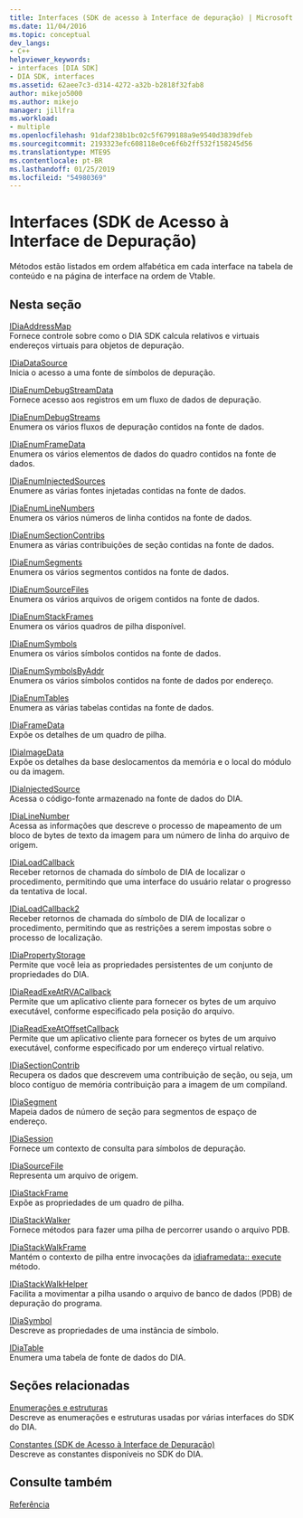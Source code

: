 ```yaml
---
title: Interfaces (SDK de acesso à Interface de depuração) | Microsoft Docs
ms.date: 11/04/2016
ms.topic: conceptual
dev_langs:
- C++
helpviewer_keywords:
- interfaces [DIA SDK]
- DIA SDK, interfaces
ms.assetid: 62aee7c3-d314-4272-a32b-b2818f32fab8
author: mikejo5000
ms.author: mikejo
manager: jillfra
ms.workload:
- multiple
ms.openlocfilehash: 91daf238b1bc02c5f6799188a9e9540d3839dfeb
ms.sourcegitcommit: 2193323efc608118e0ce6f6b2ff532f158245d56
ms.translationtype: MTE95
ms.contentlocale: pt-BR
ms.lasthandoff: 01/25/2019
ms.locfileid: "54980369"
---
```

# <a name="interfaces-debug-interface-access-sdk"></a>Interfaces (SDK de Acesso à Interface de Depuração)
Métodos estão listados em ordem alfabética em cada interface na tabela de conteúdo e na página de interface na ordem de Vtable.  
  
## <a name="in-this-section"></a>Nesta seção  
 [IDiaAddressMap](../../debugger/debug-interface-access/idiaaddressmap.md)  
 Fornece controle sobre como o DIA SDK calcula relativos e virtuais endereços virtuais para objetos de depuração.  
  
 [IDiaDataSource](../../debugger/debug-interface-access/idiadatasource.md)  
 Inicia o acesso a uma fonte de símbolos de depuração.  
  
 [IDiaEnumDebugStreamData](../../debugger/debug-interface-access/idiaenumdebugstreamdata.md)  
 Fornece acesso aos registros em um fluxo de dados de depuração.  
  
 [IDiaEnumDebugStreams](../../debugger/debug-interface-access/idiaenumdebugstreams.md)  
 Enumera os vários fluxos de depuração contidos na fonte de dados.  
  
 [IDiaEnumFrameData](../../debugger/debug-interface-access/idiaenumframedata.md)  
 Enumera os vários elementos de dados do quadro contidos na fonte de dados.  
  
 [IDiaEnumInjectedSources](../../debugger/debug-interface-access/idiaenuminjectedsources.md)  
 Enumere as várias fontes injetadas contidas na fonte de dados.  
  
 [IDiaEnumLineNumbers](../../debugger/debug-interface-access/idiaenumlinenumbers.md)  
 Enumera os vários números de linha contidos na fonte de dados.  
  
 [IDiaEnumSectionContribs](../../debugger/debug-interface-access/idiaenumsectioncontribs.md)  
 Enumera as várias contribuições de seção contidas na fonte de dados.  
  
 [IDiaEnumSegments](../../debugger/debug-interface-access/idiaenumsegments.md)  
 Enumera os vários segmentos contidos na fonte de dados.  
  
 [IDiaEnumSourceFiles](../../debugger/debug-interface-access/idiaenumsourcefiles.md)  
 Enumera os vários arquivos de origem contidos na fonte de dados.  
  
 [IDiaEnumStackFrames](../../debugger/debug-interface-access/idiaenumstackframes.md)  
 Enumera os vários quadros de pilha disponível.  
  
 [IDiaEnumSymbols](../../debugger/debug-interface-access/idiaenumsymbols.md)  
 Enumera os vários símbolos contidos na fonte de dados.  
  
 [IDiaEnumSymbolsByAddr](../../debugger/debug-interface-access/idiaenumsymbolsbyaddr.md)  
 Enumera os vários símbolos contidos na fonte de dados por endereço.  
  
 [IDiaEnumTables](../../debugger/debug-interface-access/idiaenumtables.md)  
 Enumera as várias tabelas contidas na fonte de dados.  
  
 [IDiaFrameData](../../debugger/debug-interface-access/idiaframedata.md)  
 Expõe os detalhes de um quadro de pilha.  
  
 [IDiaImageData](../../debugger/debug-interface-access/idiaimagedata.md)  
 Expõe os detalhes da base deslocamentos da memória e o local do módulo ou da imagem.  
  
 [IDiaInjectedSource](../../debugger/debug-interface-access/idiainjectedsource.md)  
 Acessa o código-fonte armazenado na fonte de dados do DIA.  
  
 [IDiaLineNumber](../../debugger/debug-interface-access/idialinenumber.md)  
 Acessa as informações que descreve o processo de mapeamento de um bloco de bytes de texto da imagem para um número de linha do arquivo de origem.  
  
 [IDiaLoadCallback](../../debugger/debug-interface-access/idialoadcallback.md)  
 Receber retornos de chamada do símbolo de DIA de localizar o procedimento, permitindo que uma interface do usuário relatar o progresso da tentativa de local.  
  
 [IDiaLoadCallback2](../../debugger/debug-interface-access/idialoadcallback2.md)  
 Receber retornos de chamada do símbolo de DIA de localizar o procedimento, permitindo que as restrições a serem impostas sobre o processo de localização.  
  
 [IDiaPropertyStorage](../../debugger/debug-interface-access/idiapropertystorage.md)  
 Permite que você leia as propriedades persistentes de um conjunto de propriedades do DIA.  
  
 [IDiaReadExeAtRVACallback](../../debugger/debug-interface-access/idiareadexeatrvacallback.md)  
 Permite que um aplicativo cliente para fornecer os bytes de um arquivo executável, conforme especificado pela posição do arquivo.  
  
 [IDiaReadExeAtOffsetCallback](../../debugger/debug-interface-access/idiareadexeatoffsetcallback.md)  
 Permite que um aplicativo cliente para fornecer os bytes de um arquivo executável, conforme especificado por um endereço virtual relativo.  
  
 [IDiaSectionContrib](../../debugger/debug-interface-access/idiasectioncontrib.md)  
 Recupera os dados que descrevem uma contribuição de seção, ou seja, um bloco contíguo de memória contribuição para a imagem de um compiland.  
  
 [IDiaSegment](../../debugger/debug-interface-access/idiasegment.md)  
 Mapeia dados de número de seção para segmentos de espaço de endereço.  
  
 [IDiaSession](../../debugger/debug-interface-access/idiasession.md)  
 Fornece um contexto de consulta para símbolos de depuração.  
  
 [IDiaSourceFile](../../debugger/debug-interface-access/idiasourcefile.md)  
 Representa um arquivo de origem.  
  
 [IDiaStackFrame](../../debugger/debug-interface-access/idiastackframe.md)  
 Expõe as propriedades de um quadro de pilha.  
  
 [IDiaStackWalker](../../debugger/debug-interface-access/idiastackwalker.md)  
 Fornece métodos para fazer uma pilha de percorrer usando o arquivo PDB.  
  
 [IDiaStackWalkFrame](../../debugger/debug-interface-access/idiastackwalkframe.md)  
 Mantém o contexto de pilha entre invocações da [idiaframedata:: execute](../../debugger/debug-interface-access/idiaframedata-execute.md) método.  
  
 [IDiaStackWalkHelper](../../debugger/debug-interface-access/idiastackwalkhelper.md)  
 Facilita a movimentar a pilha usando o arquivo de banco de dados (PDB) de depuração do programa.  
  
 [IDiaSymbol](../../debugger/debug-interface-access/idiasymbol.md)  
 Descreve as propriedades de uma instância de símbolo.  
  
 [IDiaTable](../../debugger/debug-interface-access/idiatable.md)  
 Enumera uma tabela de fonte de dados do DIA.  
  
## <a name="related-sections"></a>Seções relacionadas  
 [Enumerações e estruturas](../../debugger/debug-interface-access/enumerations-and-structures.md)  
 Descreve as enumerações e estruturas usadas por várias interfaces do SDK do DIA.  
  
 [Constantes (SDK de Acesso à Interface de Depuração)](../../debugger/debug-interface-access/constants-debug-interface-access-sdk.md)  
 Descreve as constantes disponíveis no SDK do DIA.  
  
## <a name="see-also"></a>Consulte também  
 [Referência](../../debugger/debug-interface-access/debug-interface-access-sdk-reference.md)
